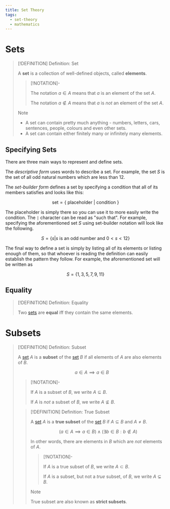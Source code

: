 ```yaml
---
title: Set Theory
tags:
  - set-theory
  - mathematics
---
```


# Sets

>[!DEFINITION] Definition: Set
>
>A **set** is a collection of well-defined objects, called **elements**. 
>
>>[!NOTATION]-
>>
>>The notation $a \in A$ means that $a$ is an element of the set $A$.
>>
>>The notation $a \notin A$ means that $a$ is *not* an element of the set $A$.
>>
>
>>[!NOTE]
>>
>>- A set can contain pretty much anything - numbers, letters, cars, sentences, people, colours and even other sets.
>>- A set  can contain either finitely many or infinitely many elements.
>

## Specifying Sets

There are three main ways to represent and define sets.

The *descriptive form* uses words to describe a set. For example, the set $S$ is the set of all odd natural numbers which are less than 12.

The *set-builder form* defines a set by specifying a condition that all of its members satisfies and looks like this:

$$
\text{set} = \{\text{ placeholder }|\text{ condition }\}
$$

The placeholder is simply there so you can use it to more easily write the condition. The `|` character can be read as "such that". For example, specifying the aforementioned set $S$ using set-builder notation will look like the following.

$$
S = \{s|s \text{ is an odd number and } 0 \lt s \lt 12\}
$$

The final way to define a set is simply by listing all of its elements or listing enough of them, so that whoever is reading the definition can easily establish the pattern they follow. For example, the aforementioned set will be written as

$$
S = \{1,3,5,7,9,11\}
$$

## Equality

>[!DEFINITION] Definition: Equality
>
>Two [sets](Sets.md) are **equal** iff they contain the same elements.
>

# Subsets

>[!DEFINITION] Definition: Subset
>
>A [set](Sets.md) $A$ is a **subset** of the [set](Sets.md) $B$ if all elements of $A$ are also elements of $B$.
>
>$$
>a \in A \implies a \in B
>$$
>
>>[!NOTATION]-
>>
>>If $A$ is a subset of $B$, we write $A \subseteq B$.
>>
>>If $A$ is *not* a subset of $B$, we write $A \not\subseteq B$.
>>
>
>>[!DEFINITION] Definition: True Subset
>>
>>A [set](Sets.md) $A$ is a **true subset** of the [set](Sets.md) $B$ if $A \subseteq B$ and $A \ne B$.
>>
>>$$
>>(a\in A \implies a\in B) \land (\exists b \in B : b \notin A)
>>$$
>>
>>In other words, there are elements in $B$ which are *not* elements of $A$.
>>
>>>[!NOTATION]-
>>>
>>>If $A$ is a true subset of $B$, we write $A \subset B$.
>>>
>>>If $A$ is a subset, but not a *true* subset, of $B$, we write $A \subsetneq B$.
>>>
>>
>>>[!NOTE]
>>>
>>>True subset are also known as **strict subsets**.
>>>
>>
>